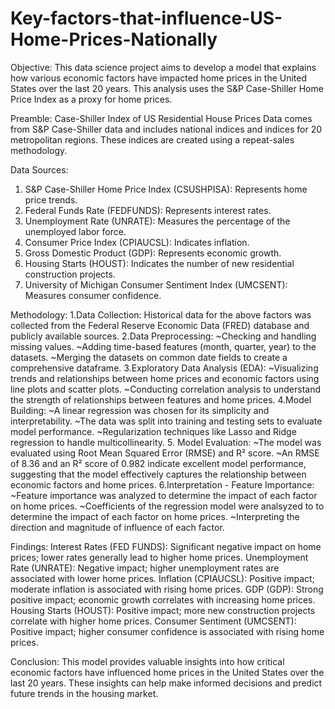 # Key-factors-that-influence-US-Home-Prices-Nationally

Objective:
This data science project aims to develop a model that explains how various economic factors have impacted home prices in the United States over the last 20 years. This analysis uses the S&P Case-Shiller Home Price Index as a proxy for home prices.

Preamble:
Case-Shiller Index of US Residential House Prices Data comes from S&P Case-Shiller data and includes national indices and indices for 20 metropolitan regions. These indices are created using a repeat-sales methodology.

Data Sources:
1. S&P Case-Shiller Home Price Index (CSUSHPISA): Represents home price trends.
2. Federal Funds Rate (FEDFUNDS): Represents interest rates.
3. Unemployment Rate (UNRATE): Measures the percentage of the unemployed labor force.
4. Consumer Price Index (CPIAUCSL): Indicates inflation.
5. Gross Domestic Product (GDP): Represents economic growth.
6. Housing Starts (HOUST): Indicates the number of new residential construction projects.
7. University of Michigan Consumer Sentiment Index (UMCSENT): Measures consumer confidence.

Methodology:
1.Data Collection: Historical data for the above factors was collected from the Federal Reserve Economic Data (FRED) database and publicly available sources.
2.Data Preprocessing:
      ~Checking and handling missing values.
      ~Adding time-based features (month, quarter, year) to the datasets.
      ~Merging the datasets on common date fields to create a comprehensive dataframe.
3.Exploratory Data Analysis (EDA):
      ~Visualizing trends and relationships between home prices and economic factors using line plots and scatter plots.
      ~Conducting correlation analysis to understand the strength of relationships between features and home prices.
4.Model Building:
      ~A linear regression was chosen for its simplicity and interpretability.
      ~The data was split into training and testing sets to evaluate model performance.
      ~Regularization techniques like Lasso and Ridge regression to handle multicollinearity.
5. Model Evaluation:
      ~The model was evaluated using Root Mean Squared Error (RMSE) and R² score.
      ~An RMSE of 8.36 and an R² score of 0.982 indicate excellent model performance, suggesting that the model effectively         captures the relationship between economic factors and home prices.
6.Interpretation - Feature Importance:
      ~Feature importance was analyzed to determine the impact of each factor on home prices.
      ~Coefficients of the regression model were analsyzed to to determine the impact of each factor on home prices.
      ~Interpreting the direction and magnitude of influence of each factor.

Findings:
Interest Rates (FED FUNDS): Significant negative impact on home prices; lower rates generally lead to higher home prices.
Unemployment Rate (UNRATE): Negative impact; higher unemployment rates are associated with lower home prices.
Inflation (CPIAUCSL): Positive impact; moderate inflation is associated with rising home prices.
GDP (GDP): Strong positive impact; economic growth correlates with increasing home prices.
Housing Starts (HOUST): Positive impact; more new construction projects correlate with higher home prices.
Consumer Sentiment (UMCSENT): Positive impact; higher consumer confidence is associated with rising home prices.

Conclusion:
This model provides valuable insights into how critical economic factors have influenced home prices in the United States over the last 20 years. These insights can help make informed decisions and predict future trends in the housing market.
